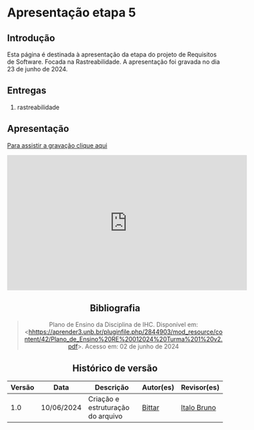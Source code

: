# Apresentação etapa 5



## Introdução

Esta página é destinada à apresentação da etapa  do projeto de Requisitos de Software. Focada na Rastreabilidade. A apresentação foi gravada no dia 23 de junho de 2024.



## Entregas

1. rastreabilidade 



## Apresentação

[Para assistir a gravação clique aqui](https://www.youtube.com/watch?v=KulL9DCxpTI&ab_channel=italobruno)

<center>

<iframe width="560" height="315" src="https://www.youtube.com/embed/KulL9DCxpTI?si=zLyTDXbC4tqRm8Sm" title="YouTube video player" frameborder="0" allow="accelerometer; autoplay; clipboard-write; encrypted-media; gyroscope; picture-in-picture; web-share" referrerpolicy="strict-origin-when-cross-origin" allowfullscreen></iframe

</center>


## Bibliografia

> Plano de Ensino da Disciplina de IHC. Disponível em: <<hhttps://aprender3.unb.br/pluginfile.php/2844903/mod_resource/content/42/Plano_de_Ensino%20RE%20012024%20Turma%201%20v2.pdf>>. Acesso em: 02 de junho de 2024



## Histórico de versão

| Versão |    Data    | Descrição                         | Autor(es)                                      | Revisor(es)                                    |
| ------ | :--------: | --------------------------------- | ---------------------------------------------- | ---------------------------------------------- |
| 1.0    | 10/06/2024 | Criação e estruturação do arquivo |[Bittar](https://github.com/Bittarx) |[Italo Bruno](https://github.com/ItaloBrunoM)|